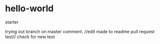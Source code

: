 # hello-world
starter

trying out branch on master comment. //edit made to readme
pull request test// check for new text
